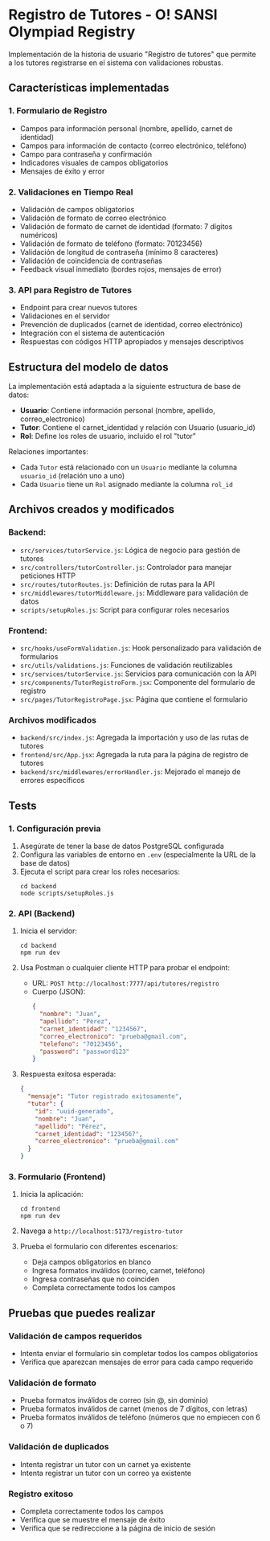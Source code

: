# Registro de Tutores - O! SANSI Olympiad Registry

Implementación de la historia de usuario "Registro de tutores" que permite a los tutores registrarse en el sistema con validaciones robustas.

## Características implementadas

### 1. Formulario de Registro

- Campos para información personal (nombre, apellido, carnet de identidad)
- Campos para información de contacto (correo electrónico, teléfono)
- Campo para contraseña y confirmación
- Indicadores visuales de campos obligatorios
- Mensajes de éxito y error

### 2. Validaciones en Tiempo Real

- Validación de campos obligatorios
- Validación de formato de correo electrónico
- Validación de formato de carnet de identidad (formato: 7 dígitos numéricos)
- Validación de formato de teléfono (formato: 70123456)
- Validación de longitud de contraseña (mínimo 8 caracteres)
- Validación de coincidencia de contraseñas
- Feedback visual inmediato (bordes rojos, mensajes de error)

### 3. API para Registro de Tutores

- Endpoint para crear nuevos tutores
- Validaciones en el servidor
- Prevención de duplicados (carnet de identidad, correo electrónico)
- Integración con el sistema de autenticación
- Respuestas con códigos HTTP apropiados y mensajes descriptivos

## Estructura del modelo de datos

La implementación está adaptada a la siguiente estructura de base de datos:

- **Usuario**: Contiene información personal (nombre, apellido, correo_electronico)
- **Tutor**: Contiene el carnet_identidad y relación con Usuario (usuario_id)
- **Rol**: Define los roles de usuario, incluido el rol "tutor"

Relaciones importantes:

- Cada `Tutor` está relacionado con un `Usuario` mediante la columna `usuario_id` (relación uno a uno)
- Cada `Usuario` tiene un `Rol` asignado mediante la columna `rol_id`

## Archivos creados y modificados

### Backend:

- `src/services/tutorService.js`: Lógica de negocio para gestión de tutores
- `src/controllers/tutorController.js`: Controlador para manejar peticiones HTTP
- `src/routes/tutorRoutes.js`: Definición de rutas para la API
- `src/middlewares/tutorMiddleware.js`: Middleware para validación de datos
- `scripts/setupRoles.js`: Script para configurar roles necesarios

### Frontend:

- `src/hooks/useFormValidation.js`: Hook personalizado para validación de formularios
- `src/utils/validations.js`: Funciones de validación reutilizables
- `src/services/tutorService.js`: Servicios para comunicación con la API
- `src/components/TutorRegistroForm.jsx`: Componente del formulario de registro
- `src/pages/TutorRegistroPage.jsx`: Página que contiene el formulario

### Archivos modificados

- `backend/src/index.js`: Agregada la importación y uso de las rutas de tutores
- `frontend/src/App.jsx`: Agregada la ruta para la página de registro de tutores
- `backend/src/middlewares/errorHandler.js`: Mejorado el manejo de errores específicos

## Tests

### 1. Configuración previa

1. Asegúrate de tener la base de datos PostgreSQL configurada
2. Configura las variables de entorno en `.env` (especialmente la URL de la base de datos)
3. Ejecuta el script para crear los roles necesarios:
   ```
   cd backend
   node scripts/setupRoles.js
   ```

### 2. API (Backend)

1. Inicia el servidor:

   ```
   cd backend
   npm run dev
   ```

2. Usa Postman o cualquier cliente HTTP para probar el endpoint:

   - URL: `POST http://localhost:7777/api/tutores/registro`
   - Cuerpo (JSON):
     ```json
     {
       "nombre": "Juan",
       "apellido": "Pérez",
       "carnet_identidad": "1234567",
       "correo_electronico": "prueba@gmail.com",
       "telefono": "70123456",
       "password": "password123"
     }
     ```

3. Respuesta exitosa esperada:
   ```json
   {
     "mensaje": "Tutor registrado exitosamente",
     "tutor": {
       "id": "uuid-generado",
       "nombre": "Juan",
       "apellido": "Pérez",
       "carnet_identidad": "1234567",
       "correo_electronico": "prueba@gmail.com"
     }
   }
   ```

### 3. Formulario (Frontend)

1. Inicia la aplicación:

   ```
   cd frontend
   npm run dev
   ```

2. Navega a `http://localhost:5173/registro-tutor`
3. Prueba el formulario con diferentes escenarios:
   - Deja campos obligatorios en blanco
   - Ingresa formatos inválidos (correo, carnet, teléfono)
   - Ingresa contraseñas que no coinciden
   - Completa correctamente todos los campos

## Pruebas que puedes realizar

### Validación de campos requeridos

- Intenta enviar el formulario sin completar todos los campos obligatorios
- Verifica que aparezcan mensajes de error para cada campo requerido

### Validación de formato

- Prueba formatos inválidos de correo (sin @, sin dominio)
- Prueba formatos inválidos de carnet (menos de 7 dígitos, con letras)
- Prueba formatos inválidos de teléfono (números que no empiecen con 6 o 7)

### Validación de duplicados

- Intenta registrar un tutor con un carnet ya existente
- Intenta registrar un tutor con un correo ya existente

### Registro exitoso

- Completa correctamente todos los campos
- Verifica que se muestre el mensaje de éxito
- Verifica que se redireccione a la página de inicio de sesión
